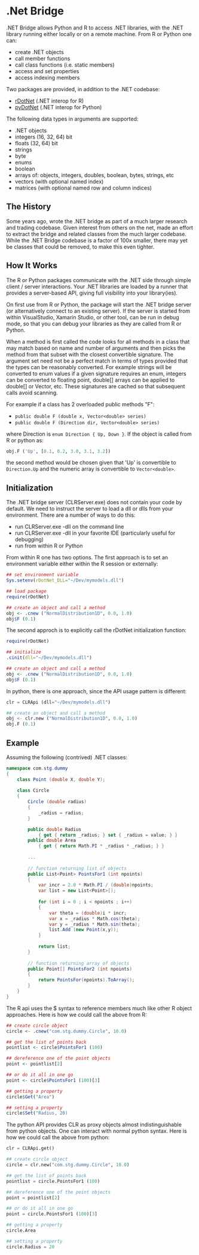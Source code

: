 # .Net Bridge
.NET Bridge allows Python and R to access .NET libraries, with the .NET library running either locally or on a remote machine. From R or Python one can:

- create .NET objects
- call member functions
- call class functions (i.e. static members)
- access and set properties
- access indexing members

Two packages are provided, in addition to the .NET codebase:

- [rDotNet](https://github.com/tr8dr/.Net-Bridge/tree/master/src/R/rDotNet) (.NET interop for R)
- [pyDotNet](https://github.com/tr8dr/.Net-Bridge/tree/master/src/Python/pyDotNet) (.NET interop for Python)

The following data types in arguments are supported:

- .NET objects
- integers (16, 32, 64) bit
- floats (32, 64) bit
- strings
- byte
- enums
- boolean
- arrays of: objects, integers, doubles, boolean, bytes, strings, etc
- vectors (with optional named index)
- matrices (with optional named row and column indices)

## The History
Some years ago, wrote the .NET bridge as part of a much larger research and trading codebase.  Given interest from others on the net, made an effort to extract the bridge and related classes from the much larger codebase.   While the .NET Bridge codebase is a factor of 100x smaller, there may yet be classes that could be removed, to make this even tighter.

## How It Works
The R or Python packages communicate with the .NET side through simple client / server interactions.  Your .NET libraries are loaded by a runner that provides a server-based API, giving full visibility into your library(ies). 

On first use from R or Python, the package will start the .NET bridge server (or alternatively connect to an existing server).  If the server is started from within VisualStudio, Xamarin Studio, or other tool, can be run in debug mode, so that you can debug your libraries as they are called from R or Python.

When a method is first called the code looks for all methods in a class that may match based on name and number of arguments and then picks the method from that subset with the closest convertible signature.  The argument set need not be a perfect match in terms of types provided that the types can be reasonably converted.   For example strings will be converted to enum values if a given signature requires an enum, integers can be converted to floating point, double[] arrays can be applied to double[] or Vector<double>, etc.  These signatures are cached so that subsequent calls avoid scanning.

For example if a class has 2 overloaded public methods "F":

- ```public double F (double x, Vector<double> series)```
- ```public double F (Direction dir, Vector<double> series)```

where Direction is ```enum Direction { Up, Down }```.  If the object is called from R or python as:

```python
obj.F ('Up', [0.1, 0.2, 3.0, 3.1, 3.2])
```
the second method would be chosen given that 'Up' is convertible to ```Direction.Up``` and the numeric array is convertible to ```Vector<double>```.

## Initialization
The .NET bridge server (CLRServer.exe) does not contain your code by default.  We need to instruct the server to load a dll or dlls from your environment.  There are a number of ways to do this:

- run CLRServer.exe -dll <path to your dll> on the command line 
- run CLRServer.exe -dll <path to your dll> in your favorite IDE (particularly useful for debugging)
- run from within R or Python

From within R one has two options.  The first approach is to set an environment variable either within the R session or externally:
```R
## set environment variable
Sys.setenv(rDotNet_DLL="~/Dev/mymodels.dll")

## load package
require(rDotNet)

## create an object and call a method
obj <- .cnew ("NormalDistribution1D", 0.0, 1.0)
obj$F (0.1)
```

The second approch is to explicitly call the rDotNet initialization function:
```R
require(rDotNet)

## initialize
.cinit(dll="~/Dev/mymodels.dll")

## create an object and call a method
obj <- .cnew ("NormalDistribution1D", 0.0, 1.0)
obj$F (0.1)
```

In python, there is one approach, since the API usage pattern is different:
```python
clr = CLRApi (dll="~/Dev/mymodels.dll")

## create an object and call a method
obj <- clr.new ("NormalDistribution1D", 0.0, 1.0)
obj.F (0.1)

```


## Example
Assuming the following (contrived) .NET classes:
```C#
namespace com.stg.dummy 
{
    class Point (double X, double Y);
    
    class Circle
    {
        Circle (double radius)
        {
            _radius = radius;
        }

        public double Radius 
            { get { return _radius; } set { _radius = value; } }
        public double Area 
            { get { return Math.PI * _radius * _radius; } }
            
        ...
            
        // function returning list of objects
        public List<Point> PointsFor1 (int npoints)
        {
            var incr = 2.0 * Math.PI / (double)npoints;
            var list = new List<Point>[);
            
            for (int i = 0 ; i < npoints ; i++)
            {
                var theta = (double)i * incr;
                var x = _radius * Math.cos(theta);
                var y = _radius * Math.sin(theta);
                list.Add (new Point(x,y));
            }
            
            return list;
        }
        
        // function returning array of objects
        public Point[] PointsFor2 (int npoints)
        {
            return PointsFor(npoints).ToArray();
        }        
    }
}

```
The R api uses the $ syntax to reference members much like other R object approaches.  Here is how we could call the above from R:
```R
## create circle object
circle <- .cnew("com.stg.dummy.Circle", 10.0)

## get the list of points back
pointlist <- circle$PointsFor1 (100)

## dereference one of the point objects
point <- pointlist[2]

## or do it all in one go
point <- circle$PointsFor1 (100)[3]

## getting a property
circle$Get("Area")

## setting a property
circle$Set("Radius, 20)

```

The python API provides CLR as proxy objects almost indistinguishable from python objects.  One can interact with normal python syntax.  Here is how we could call the above from python:
```python
clr = CLRApi.get()

## create circle object
circle = clr.new("com.stg.dummy.Circle", 10.0)

## get the list of points back
pointlist = circle.PointsFor1 (100)

## dereference one of the point objects
point = pointlist[2]

## or do it all in one go
point = circle.PointsFor1 (100)[3]

## getting a property
circle.Area

## setting a property
circle.Radius = 20
```
